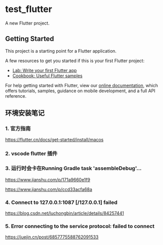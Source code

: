 # test_flutter

A new Flutter project.

## Getting Started

This project is a starting point for a Flutter application.

A few resources to get you started if this is your first Flutter project:

- [Lab: Write your first Flutter app](https://flutter.dev/docs/get-started/codelab)
- [Cookbook: Useful Flutter samples](https://flutter.dev/docs/cookbook)

For help getting started with Flutter, view our
[online documentation](https://flutter.dev/docs), which offers tutorials,
samples, guidance on mobile development, and a full API reference.

## 环境安装笔记

### 1. 官方指南

https://flutter.cn/docs/get-started/install/macos


### 2. vscode flutter 插件

### 3. 运行时会卡在Running Gradle task 'assembleDebug'...

https://www.jianshu.com/p/171a9660e1f9

https://www.jianshu.com/p/ccd33acfa68a

### 4. Connect to 127.0.0.1:1087 [/127.0.0.1] failed

https://blog.csdn.net/luchongbin/article/details/84257441


### 5. Error connecting to the service protocol: failed to connect

https://juejin.cn/post/6857775588762091533

